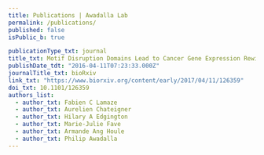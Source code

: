 ```yaml
---
title: Publications | Awadalla Lab
permalink: /publications/
published: false
isPublic_b: true

publicationType_txt: journal
title_txt: Motif Disruption Domains Lead to Cancer Gene Expression Rewiring
publishDate_tdt: "2016-04-11T07:23:33.000Z"
journalTitle_txt: bioRxiv
link_txt: "https://www.biorxiv.org/content/early/2017/04/11/126359"
doi_txt: 10.1101/126359
authors_list:
  - author_txt: Fabien C Lamaze
  - author_txt: Aurelien Chateigner
  - author_txt: Hilary A Edgington
  - author_txt: Marie-Julie Fave
  - author_txt: Armande Ang Houle
  - author_txt: Philip Awadalla
---
```

